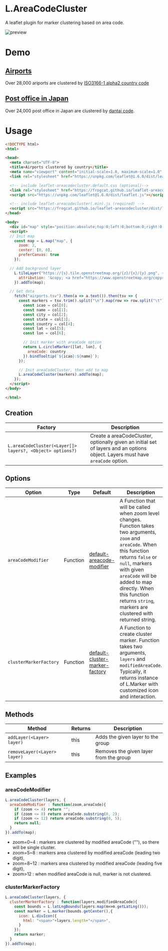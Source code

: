 # L.AreaCodeCluster

A leaflet plugin for marker clustering based on area code.

![preview](https://user-images.githubusercontent.com/12029629/85110982-abef4780-b24e-11ea-8fbb-770e218ceb64.png)

# Demo

## [Airports](https://frogcat.github.io/leaflet-areacodecluster/example/airports.html)

Over 28,000 ariports are clustered by [ISO3166-1 alpha2 country code](https://en.wikipedia.org/wiki/ISO_3166-1_alpha-2)

## [Post office in Japan](https://frogcat.github.io/leaflet-areacodecluster/example/post-office-in-japan.html)

Over 24,000 post office in Japan are clustered by [dantai code](https://www.wikidata.org/wiki/Property:P429).

# Usage

```html
<!DOCTYPE html>
<html>

<head>
  <meta charset="UTF-8">
  <title>Airports clustered by country</title>
  <meta name="viewport" content="initial-scale=1.0, maximum-scale=1.0" />
  <link rel="stylesheet" href="https://unpkg.com/leaflet@1.6.0/dist/leaflet.css" />

  <!-- include leaflet-areacodecluster.default.css (optional)-->
  <link rel="stylesheet" href="https://frogcat.github.io/leaflet-areacodecluster/dist/leaflet-areacodecluster.default.css" />
  <script src="https://unpkg.com/leaflet@1.6.0/dist/leaflet.js"></script>

  <!-- include leaflet-areacodecluster(.min).js (required) -->
  <script src="https://frogcat.github.io/leaflet-areacodecluster/dist/leaflet-areacodecluster.min.js"></script>
</head>

<body>
  <div id="map" style="position:absolute;top:0;left:0;bottom:0;right:0;"></div>
  <script>
  // Init map
    const map = L.map("map", {
      zoom: 2,
      center: [0, 0],
      preferCanvas: true
    });

  // Add background layer
    L.tileLayer("https://{s}.tile.openstreetmap.org/{z}/{x}/{y}.png", {
      attribution: '&copy; <a href="https://www.openstreetmap.org/copyright">OpenStreetMap</a> contributors'
    }).addTo(map);

  // Get data
    fetch("airports.tsv").then(a => a.text()).then(tsv => {
      const markers = tsv.trim().split("\n").map(row => row.split("\t")).map(col => {
        const icao = col[0];
        const name = col[1];
        const city = col[2];
        const state = col[3];
        const country = col[4];
        const lat = col[5];
        const lon = col[6];

        // Init marker with areaCode option
        return L.circleMarker([lat, lon], {
          areaCode: country
        }).bindTooltip(`${icao}:${name}`);
      });

      // Init areaCodeCluster, then add to map
      L.areaCodeCluster(markers).addTo(map);
    });
  </script>
</body>

</html>
```

## Creation

Factory                                                   | Description
--------------------------------------------------------- | -----------------------------------
`L.areaCodeCluster(<Layer[]> layers?, <Object> options?)` | Create a areaCodeCluster, optionally given an initial set of layers and an options object. Layers must have `areaCode` option.


## Options

Option               | Type     | Default  | Description
-------------------- | -------- | -------- | -----------------
`areaCodeModifier`     | Function | [default-areacode-modifier](https://github.com/frogcat/leaflet-areacodecluster/blob/master/src/default-areacode-modifier.js) | A Function that will be called when zoom level changes. Function takes two arguments, `zoom` and `areaCode`. When this function returns `false` or `null`, markers with given `areaCode` will be added to map directly. When this function returns `string`, markers are clustered with returned string.
`clusterMarkerFactory` | Function | [default-cluster-marker-factory](https://github.com/frogcat/leaflet-areacodecluster/blob/master/src/default-cluster-marker-factory.js) | A Function to create cluster marker. Function takes two arguments, `layers` and `modifiedAreaCode`. Typically, it returns instance of L.Marker with customized icon and interaction.


## Methods

Method                       | Returns  | Description
---------------------------- | -------- | ---------------------------
`addLayer(<Layer> layer)`    | this     | Adds the given layer to the group
`removeLayer(<Layer> layer)` | this     | Removes the given layer from the group

## Examples

### areaCodeModifier

```js
L.areaCodeCluster(layers, {
  areaCodeModifier : function(zoom,areaCode){
    if (zoom <= 4) return "";
    if (zoom <= 8) return areaCode.substring(0, 2);
    if (zoom <= 12) return areaCode.substring(0, 5);
    return null;
  }
}).addTo(map);
```

- zoom=0~4 : markers are clustered by modified areaCode (""), so there will be single cluster.
- zoom=5~8 : markers area clustered by modified areaCode (leading two digit),
- zoom=8~12 : markers area clustered by modified areaCode (leading five digit),
- zoom>12 : when modified areaCode is null, marker is not clustered.

### clusterMarkerFactory

```js
L.areaCodeCluster(layers, {
  clusterMarkerFactory : function(layers,modifiedAreaCode){
    const bounds = L.latLngBounds(layers.map(m=>m.getLatLng()));
    const marker = L.marker(bounds.getCenter(),{
      icon: L.divIcon({
        html: "<span>"+layers.length+"</span>",
      }
    });
    return marker;
  }
}).addTo(map);
```
